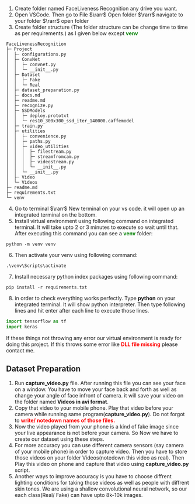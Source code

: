 1. Create folder named FaceLiveness Recognition any drive you want.
2. Open VSCode. Then go to File $\rarr$ Open folder $\rarr$ navigate to your folder $\rarr$ open folder
3. Create folder structure (The folder structure can be change time to time as per requirements.) as I given below except <span style="color: green">**venv**</span>

```
FaceLivenessRecognition
├─ Project
│  ├─ configurations.py
│  ├─ ConvNet
│  │  ├─ convnet.py
│  │  └─ __init__.py
│  ├─ Dataset
│  │  ├─ Fake
│  │  └─ Real
│  ├─ dataset_preparation.py
│  ├─ docs.md
│  ├─ readme.md
│  ├─ recognize.py
│  ├─ SSDModels
│  │  ├─ deploy.prototxt
│  │  └─ res10_300x300_ssd_iter_140000.caffemodel
│  ├─ train.py
│  ├─ utilities
│  │  ├─ convenience.py
│  │  ├─ paths.py
│  │  ├─ video_utilities
│  │  │  ├─ filestream.py
│  │  │  ├─ streamfromcam.py
│  │  │  ├─ videostream.py
│  │  │  └─ __init__.py
│  │  └─ __init__.py
│  ├─ Video
│  └─ Videos
├─ readme.md
├─ requirements.txt
└─ venv

```
4. Go to terminal $\rarr$ New terminal on your vs code. it will open up an integrated terminal on the bottom.
5. Install virtual environment using following command on integrated terminal. It will take upto 2 or 3 minutes  to execute so wait until that. After executing this command you can see a <span style="color: green">**venv**</span> folder:
 
```python -m venv venv```

6. Then activate your venv using following command:

```.\venv\Scripts\activate```

7. Install necessary python index packages using following command:

```pip install -r requirements.txt```

8. in order to check everything works perfectly. Type **python** on your integrated terminal. It will show python interpreter. Then type following lines and hit enter after each line to execute those lines.

```python
import tensorflow as tf
import keras
```

If these things not throwing any error our virtual environment is ready for doing this project. If this throws some error like <span style="color: red">**DLL file missing**</span> please contact me.

## Dataset Preparation

1. Run **capture_video.py** file. After running this file you can see your face on a window. You have to move your face back and forth as well as change your angle of face infront of camera. it will save your video on the folder named **Videos in avi format**.
2. Copy that video to your mobile phone. Play that video before your camera while running same program(**capture_video.py**). Do not forgot to <span style="color:red">**write/ notedown names of those files.**</span>
3. Now the video played from your phone is a kind of fake image since your live appearance is not before your camera. So Now we have to create our dataset using these steps.
4. For more accuracy you can use different camera sensors (say camera of your mobile phone) in order to capture video. Then you have to store those videos on your folder Videos(notedown this video as real). Then Play this video on phone and capture that video using **capture_video.py** script. 
5. Another ways to improve accuracy is you have to choose diffrent lighting conditions for taking those videos as well as people with diffrent skin tones. We are using a shallow convolutional neural network, so our each class(Real/ Fake) can have upto 8k-10k images.